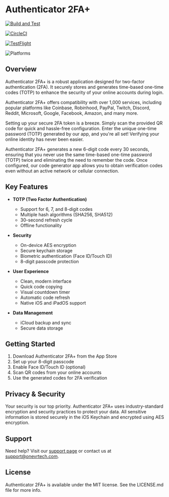 # Authenticator 2FA+

[![Build and Test](https://github.com/KelCodesStuff/Authenticator/actions/workflows/ios-ci.yml/badge.svg)](https://github.com/KelCodesStuff/Authenticator/actions/workflows/ios-ci.yml)

[![CircleCI](https://dl.circleci.com/status-badge/img/gh/KelCodesStuff/Authenticator/tree/main.svg?style=svg)](https://dl.circleci.com/status-badge/redirect/gh/KelCodesStuff/Authenticator/tree/main)

[![TestFlight](https://img.shields.io/badge/Join%20The%20TestFlight-blue)](https://testflight.apple.com/join/PDUIq4bp)

![Platforms](https://img.shields.io/badge/Platform%20Compatibility-iOS%2016+%20|%20iPadOS%2016+-red?logo=apple&?color=red)

## Overview

Authenticator 2FA+ is a robust application designed for two-factor authentication (2FA). It securely stores and generates time-based one-time codes (TOTP) to enhance the security of your online accounts during login.

Authenticator 2FA+ offers compatibility with over 1,000 services, including popular platforms like Coinbase, Robinhood, PayPal, Twitch, Discord, Reddit, Microsoft, Google, Facebook, Amazon, and many more.

Setting up your secure 2FA token is a breeze. Simply scan the provided QR code for quick and hassle-free configuration. Enter the unique one-time password (TOTP) generated by our app, and you're all set! Verifying your online identity has never been easier.

Authenticator 2FA+ generates a new 6-digit code every 30 seconds, ensuring that you never use the same time-based one-time password (TOTP) twice and eliminating the need to remember the code. Once configured, our code generator app allows you to obtain verification codes even without an active network or cellular connection.

## Key Features

- **TOTP (Two Factor Authentication)**
  - Support for 6, 7, and 8-digit codes
  - Multiple hash algorithms (SHA256, SHA512)
  - 30-second refresh cycle
  - Offline functionality

- **Security**
  - On-device AES encryption
  - Secure keychain storage
  - Biometric authentication (Face ID/Touch ID)
  - 8-digit passcode protection

- **User Experience**
  - Clean, modern interface
  - Quick code copying
  - Visual countdown timer
  - Automatic code refresh
  - Native iOS and iPadOS support

- **Data Management**
  - iCloud backup and sync
  - Secure data storage

## Getting Started

1. Download Authenticator 2FA+ from the App Store
2. Set up your 8-digit passcode
3. Enable Face ID/Touch ID (optional)
4. Scan QR codes from your online accounts
5. Use the generated codes for 2FA verification

## Privacy & Security

Your security is our top priority. Authenticator 2FA+ uses industry-standard encryption and security practices to protect your data. All sensitive information is stored securely in the iOS Keychain and encrypted using AES encryption.

## Support

Need help? Visit our [support page](https://sites.google.com/view/onevrtech/support) or contact us at support@onevrtech.com.

## License

Authenticator 2FA+ is available under the MIT license. See the LICENSE.md file for more info.




